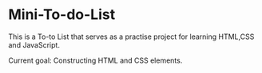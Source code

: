 # Mini-To-do-List
This is a To-to List that serves as a practise project for learning HTML,CSS and JavaScript.

Current goal: 
Constructing HTML and CSS elements.
